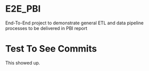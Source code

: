 # E2E_PBI
End-To-End project to demonstrate general ETL and data pipeline processes to be delivered in PBI report


# Test To See Commits
This showed up.